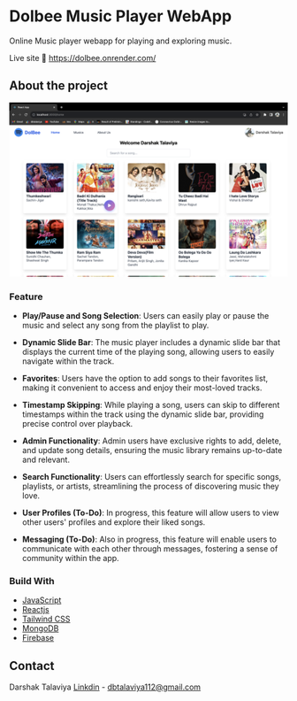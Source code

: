 # Dolbee Music Player WebApp

Online Music player webapp for playing and exploring music.

Live site 🎉 https://dolbee.onrender.com/
## About the project 
![screenshot](https://github.com/dbtalaviya/DolBee-Music-Player/blob/new/client/src/assets/img/Homepage.png)

### Feature

- **Play/Pause and Song Selection**: Users can easily play or pause the music and select any song from the playlist to play.

- **Dynamic Slide Bar**: The music player includes a dynamic slide bar that displays the current time of the playing song, allowing users to easily navigate within the track.

- **Favorites**: Users have the option to add songs to their favorites list, making it convenient to access and enjoy their most-loved tracks.

- **Timestamp Skipping**: While playing a song, users can skip to different timestamps within the track using the dynamic slide bar, providing precise control over playback.

- **Admin Functionality**: Admin users have exclusive rights to add, delete, and update song details, ensuring the music library remains up-to-date and relevant.

- **Search Functionality**: Users can effortlessly search for specific songs, playlists, or artists, streamlining the process of discovering music they love.

- **User Profiles (To-Do)**: In progress, this feature will allow users to view other users' profiles and explore their liked songs.

- **Messaging (To-Do)**: Also in progress, this feature will enable users to communicate with each other through messages, fostering a sense of community within the app.

### Build With

- [JavaScript](https://developer.mozilla.org/en-US/docs/Web/JavaScript)
- [Reactjs](https://reactjs.org/)
- [Tailwind CSS](https://tailwindcss.com/)
- [MongoDB](https://www.mongodb.com/)
- [Firebase](https://firebase.google.com/)

## Contact

Darshak Talaviya [Linkdin](https://www.linkedin.com/in/darshak-talaviya-21130221a/) - dbtalaviya112@gmail.com
